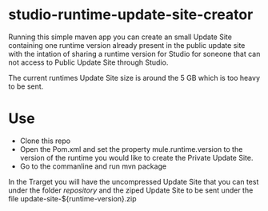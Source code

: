 # studio-runtime-update-site-creator
Running this simple maven app you can create an small Update Site containing one runtime version already present in the public update site with the intation of sharing a runtime version for Studio for soneone that can not access to Public Update Site through Studio. 

The current runtimes Update Site size is around the 5 GB which is too heavy to be sent. 

# Use 

* Clone this repo
* Open the Pom.xml and set the property mule.runtime.version to the version of the runtime you would like to create the Private Update Site. 
* Go to the commanline and run mvn package 

In the Trarget you will have the uncompressed Update Site that you can test under the folder *repository* and the ziped Update Site to be sent under the file update-site-${runtime-version}.zip 
